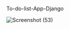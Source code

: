 To-do-list-App-Django

![Screenshot (53)](https://user-images.githubusercontent.com/82578473/210954470-2dee7bc9-42ae-4fb1-a428-4ae37ba020ed.png)


